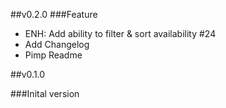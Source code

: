 ##v0.2.0
###Feature
- ENH: Add ability to filter & sort availability #24 
- Add Changelog
- Pimp Readme

##v0.1.0

###Inital version
